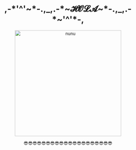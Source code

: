 <h1 align="center">,-*'^'~*-.,_,.-*~𝓗𝓞𝓛𝓐~*-.,_,.-*~'^'*-,</h1>
<p align="center">
    <img width="350" src="https://c.tenor.com/vFdymJt-yOYAAAAM/nunu-league-of-legends.gif" alt="nunu">
</p>
<p align="center">😎😎😎😎😎😎😎😎😎😎😎😎😎😎😎😎😎😎😎😎</p>
<!---
danavlis420/danavlis420 is a ✨ special ✨ repository because its `README.md` (this file) appears on your GitHub profile.
You can click the Preview link to take a look at your changes.
--->
